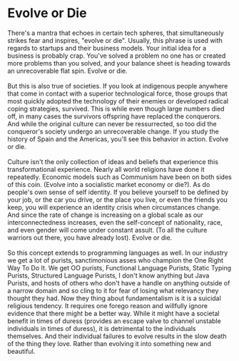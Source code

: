 Evolve or Die
=============

There&#39;s a mantra that echoes in certain tech spheres, that simultaneously strikes fear and inspires, "evolve or die".  Usually, this phrase is used with regards to startups and their business models. Your initial idea for a business is probably crap. You&#39;ve solved a problem no one has or created more problems than you solved, and your balance sheet is heading towards an unrecoverable flat spin. Evolve or die. <br><br>But this is also true of societies. If you look at indigenous people anywhere that come in contact with a superior technological force, those groups that most quickly adopted the technology of their enemies or developed radical coping strategies, survived. This is while even though large numbers died off, in many cases the survivors offspring have replaced the conquerors. And while the original culture can never be ressurrected, so too did the conqueror&#39;s society undergo an unrecoverable change. If you study the history of Spain and the Americas, you&#39;ll see this behavior in action. Evolve or die. <br><br>Culture isn&#39;t the only collection of ideas and beliefs that experience this transformational experience. Nearly all world religions have done it repeatedly.  Economic models such as Communism have been on both sides of this coin. (Evolve into a socialistic market economy or die?). As do people&#39;s own sense of self identity. If you believe yourself to be defined by your job, or the car you drive, or the place you live, or even the friends you keep, you will experience an identity crisis when circumstances change. And since the rate of change is increasing on a global scale as our interconnectedness increases, even the self-concept of nationality, race, and even gender will come under constant assult. (To all the culture warriors out there, you have already lost). Evolve or die. <br><br>So this concept extends to programming languages as well. In our industry we get a lot of purists, sanctimonious asses who champion the One Right Way To Do It. We get OO purists, Functional Language Purists, Static Typing Purists, Structured Language Purists, I don&#39;t know anything but Java Purists, and hosts of others who don&#39;t have a handle on anything outside of a narrow domain and so cling to it for fear of losing what relevancy they thought they had. Now they thing about fundamentalism is it is a suicidal religious tendency. It requires one forego reason and willfully ignore evidence that there might be a better way. While it might have a societal benefit in times of duress (provides an escape valve to channel unstable individuals in times of duress), it is detrimental to the individuals themselves. And their individual failures to evolve results in the slow death of the thing they love. Rather than evolving it into something new and beautiful. 